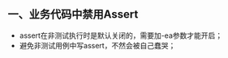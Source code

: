 <!-- date: 2020.12.24 22:02 -->
## 一、业务代码中禁用Assert

* assert在非测试执行时是默认关闭的，需要加-ea参数才能开启；
* 避免非测试用例中写assert，不然会被自己蠢哭；
